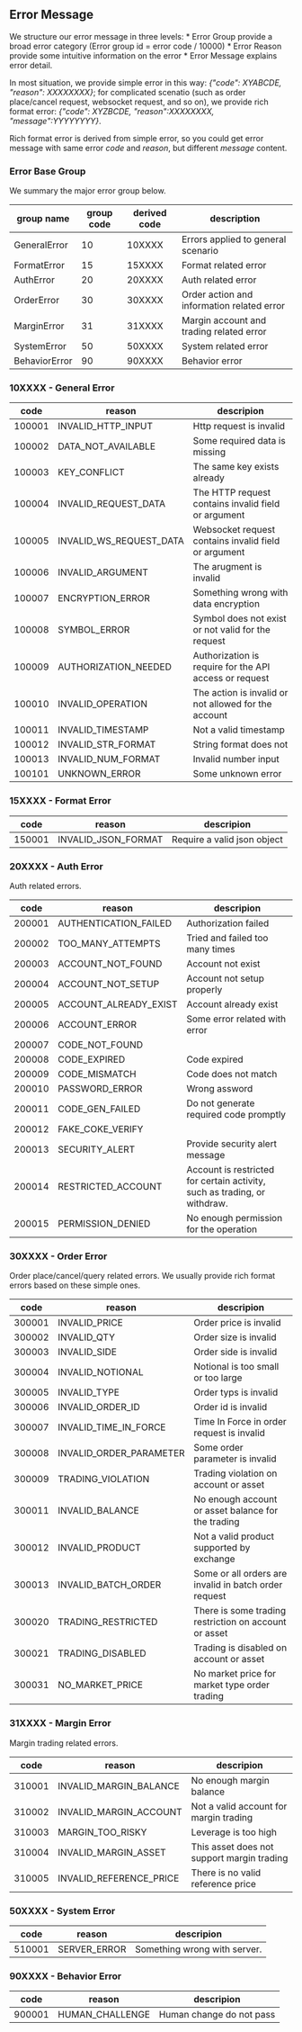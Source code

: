 ## Error Message

We structure our error message in three levels:
    * Error Group provide a broad error category (Error group id = error code / 10000)
    * Error Reason provide some intuitive information on the error
    * Error Message explains error detail.

In most situation, we provide simple error in this way: *{"code": XYABCDE, "reason": XXXXXXXX}*; for complicated scenatio (such as order place/cancel request, websocket request, and so on), we provide rich format error: *{"code": XYZBCDE, "reason":XXXXXXXX, "message":YYYYYYYY}*.

Rich format error is derived from simple error, so you could get error message with same error *code* and *reason*, but different *message* content.

### Error Base Group

We summary the major error group below.

group name   | group code | derived code | description
-------------|------------| ---------- | ------------
GeneralError | 10  | 10XXXX | Errors applied to general scenario
FormatError  | 15  | 15XXXX | Format related error
AuthError    | 20  | 20XXXX | Auth related error
OrderError   | 30  | 30XXXX | Order action and information related error
MarginError  | 31  | 31XXXX | Margin account and trading related error
SystemError  | 50  | 50XXXX | System related error
BehaviorError| 90  | 90XXXX | Behavior error


### 10XXXX - General Error 

code   | reason                 | descripion
-------|------------------------|---------
100001 |INVALID_HTTP_INPUT      | Http request is invalid
100002 |DATA_NOT_AVAILABLE      | Some required data is missing
100003 |KEY_CONFLICT            | The same key exists already
100004 |INVALID_REQUEST_DATA    | The HTTP request contains invalid field or argument
100005 |INVALID_WS_REQUEST_DATA | Websocket request contains invalid field or argument
100006 |INVALID_ARGUMENT        | The arugment is invalid
100007 |ENCRYPTION_ERROR        | Something wrong with data encryption 
100008 |SYMBOL_ERROR            | Symbol does not exist or not valid for the request
100009 |AUTHORIZATION_NEEDED    | Authorization is require for the API access or request
100010 |INVALID_OPERATION       | The action is invalid or not allowed for the account
100011 |INVALID_TIMESTAMP       | Not a valid timestamp
100012 |INVALID_STR_FORMAT      | String format does not 
100013 |INVALID_NUM_FORMAT      | Invalid number input
100101 | UNKNOWN_ERROR          | Some unknown error

### 15XXXX - Format Error

code  | reason                 | descripion
------|------------------------|---------
150001 |INVALID_JSON_FORMAT    | Require a valid json object

### 20XXXX - Auth Error

Auth related errors.

code   | reason               | descripion
-------|----------------------|---------
200001 |AUTHENTICATION_FAILED | Authorization failed
200002 |TOO_MANY_ATTEMPTS     | Tried and failed too many times 
200003 |ACCOUNT_NOT_FOUND     | Account not exist
200004 |ACCOUNT_NOT_SETUP     | Account not setup properly
200005 |ACCOUNT_ALREADY_EXIST | Account already exist
200006 |ACCOUNT_ERROR         | Some error related with error
200007 |CODE_NOT_FOUND        | 
200008 |CODE_EXPIRED          | Code expired
200009 |CODE_MISMATCH         | Code does not match
200010 |PASSWORD_ERROR        | Wrong assword
200011 |CODE_GEN_FAILED       | Do not generate required code promptly
200012 |FAKE_COKE_VERIFY      |
200013 |SECURITY_ALERT        | Provide security alert message
200014 |RESTRICTED_ACCOUNT    | Account is restricted for certain activity, such as trading, or withdraw.
200015 |PERMISSION_DENIED     | No enough permission for the operation

### 30XXXX - Order Error

Order place/cancel/query related errors. We usually provide rich format errors based on these simple ones.

code   | reason                  | descripion
-------|-------------------------|----------
300001 | INVALID_PRICE           | Order price is invalid
300002 | INVALID_QTY             | Order size is invalid
300003 | INVALID_SIDE            | Order side is invalid
300004 | INVALID_NOTIONAL        | Notional is too small or too large
300005 | INVALID_TYPE            | Order typs  is invalid
300006 | INVALID_ORDER_ID        | Order id is invalid
300007 | INVALID_TIME_IN_FORCE   | Time In Force in order request is invalid
300008 | INVALID_ORDER_PARAMETER | Some order parameter is invalid
300009 | TRADING_VIOLATION       | Trading violation on account or asset
300011 | INVALID_BALANCE         | No enough account or asset balance for the trading
300012 | INVALID_PRODUCT         | Not a valid product supported by exchange
300013 | INVALID_BATCH_ORDER     | Some or all orders are invalid in batch order request
300020 | TRADING_RESTRICTED      | There is some trading restriction on account or asset
300021 | TRADING_DISABLED        | Trading is disabled on account or asset
300031 | NO_MARKET_PRICE         | No market price for market type order trading

### 31XXXX - Margin Error

Margin trading related errors.

code   | reason                  | descripion
-------|-------------------------|----------
310001 | INVALID_MARGIN_BALANCE  | No enough margin balance
310002 | INVALID_MARGIN_ACCOUNT  | Not a valid account for margin trading
310003 | MARGIN_TOO_RISKY        | Leverage is too high
310004 | INVALID_MARGIN_ASSET    | This asset does not support margin trading
310005 | INVALID_REFERENCE_PRICE | There is no valid reference price

### 50XXXX - System Error

code   | reason                  | descripion
-------|-------------------------|----------
510001 | SERVER_ERROR            | Something wrong with server.


### 90XXXX - Behavior Error

code   | reason               | descripion
-------|----------------------|----------
900001 |HUMAN_CHALLENGE       | Human change do not pass




